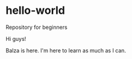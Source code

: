 # hello-world
Repository for beginners

Hi guys!

Balza is here. I'm here to learn as much as I can.
